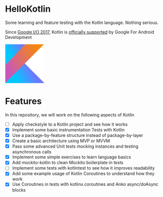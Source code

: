 # HelloKotlin
Some learning and feature testing with the Kotlin language. Nothing serious.

Since [Google I/O 2017][1], Kotlin is [officially supported][2] by Google For Android Development

![Kotlin][kotlinLogo]

# Features

In this repository, we will work on the following aspects of Kotlin

- [ ] Apply checkstyle to a Kotlin project and see how it works
- [X] Implement some basic instrumentation Tests with Kotlin
- [X] Use a package-by-feature structure instead of package-by-layer
- [X] Create a basic architecture using MVP or MVVM
- [X] Pass some advanced Unit tests mocking instances and testing asynchronous calls
- [X] Implement some simple exercises to learn language basics
- [X] Add mockito-kotlin to clean Mockito boilerplate in tests
- [ ] Implement some tests with kotlintest to see how it improves readability
- [X] Add some example usage of Kotlin Coroutines to understand how they work
- [X] Use Coroutines in tests with kotlinx.coroutines and Anko async/doAsync blocks

[kotlinLogo]: ./images/kotlin.png
[1]: https://posts.google.com/share/JWxzxRt3
[2]: https://posts.google.com/share/JWxzxRt3/rKkRn1
